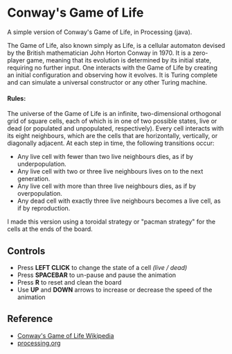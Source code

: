 # Conway's Game of Life
A simple version of Conway's Game of Life, in Processing (java).

The Game of Life, also known simply as Life, is a cellular automaton devised by the British mathematician John Horton Conway in 1970. It is a zero-player game, meaning that its evolution is determined by its initial state, requiring no further input. One interacts with the Game of Life by creating an initial configuration and observing how it evolves. It is Turing complete and can simulate a universal constructor or any other Turing machine.

#### Rules:

The universe of the Game of Life is an infinite, two-dimensional orthogonal grid of square cells, each of which is in one of two possible states, live or dead (or populated and unpopulated, respectively). Every cell interacts with its eight neighbours, which are the cells that are horizontally, vertically, or diagonally adjacent. At each step in time, the following transitions occur:

* Any live cell with fewer than two live neighbours dies, as if by underpopulation.
* Any live cell with two or three live neighbours lives on to the next generation.
* Any live cell with more than three live neighbours dies, as if by overpopulation.
* Any dead cell with exactly three live neighbours becomes a live cell, as if by reproduction.

I made this version using a toroidal strategy or "pacman strategy" for the cells at the ends of the board.

## Controls
* Press **LEFT CLICK** to change the state of a cell *(live / dead)* 
* Press **SPACEBAR** to un-pause and pause the animation
* Press **R** to reset and clean the board
* Use **UP** and **DOWN** arrows to increase or decrease the speed of the animation 

## Reference
* [Conway's Game of Life Wikipedia](https://en.wikipedia.org/wiki/Conway%27s_Game_of_Life)
* [processing.org](https://processing.org/)
